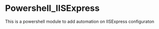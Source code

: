 Powershell_IISExpress
=====================

This is a powershell module to add automation on IISExpress configuraton
